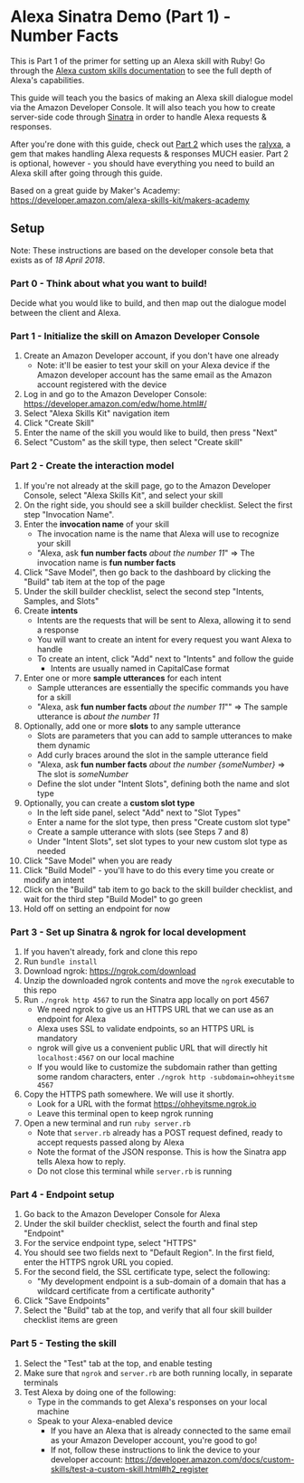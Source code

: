 # Alexa Sinatra Demo (Part 1) - Number Facts

This is Part 1 of the primer for setting up an Alexa skill with Ruby! Go through the [Alexa custom skills documentation](https://developer.amazon.com/docs/custom-skills/understanding-custom-skills.html) to see the full depth of Alexa's capabilities.

This guide will teach you the basics of making an Alexa skill dialogue model via the Amazon Developer Console. It will also teach you how to create server-side code through [Sinatra](https://github.com/sinatra/sinatra) in order to handle Alexa requests & responses.

After you're done with this guide, check out [Part 2](https://github.com/domarp-j/alexa-pizza-buddy) which uses the [ralyxa](https://github.com/sjmog/ralyxa), a gem that makes handling Alexa requests & responses MUCH easier. Part 2 is optional, however - you should have everything you need to build an Alexa skill after going through this guide.

Based on a great guide by Maker's Academy: https://developer.amazon.com/alexa-skills-kit/makers-academy

## Setup

Note: These instructions are based on the developer console beta that exists as of *18 April 2018*.

### Part 0 - Think about what you want to build!

Decide what you would like to build, and then map out the dialogue model between the client and Alexa.

### Part 1 - Initialize the skill on Amazon Developer Console

1. Create an Amazon Developer account, if you don't have one already
    - Note: it'll be easier to test your skill on your Alexa device if the Amazon developer account has the same email as the Amazon account registered with the device
2. Log in and go to the Amazon Developer Console: https://developer.amazon.com/edw/home.html#/
3. Select "Alexa Skills Kit" navigation item
4. Click "Create Skill"
5. Enter the name of the skill you would like to build, then press "Next"
6. Select "Custom" as the skill type, then select "Create skill"

### Part 2 - Create the interaction model

1. If you're not already at the skill page, go to the Amazon Developer Console, select "Alexa Skills Kit", and select your skill
2. On the right side, you should see a skill builder checklist. Select the first step "Invocation Name".
3. Enter the **invocation name** of your skill
    - The invocation name is the name that Alexa will use to recognize your skill
    - "Alexa, ask **fun number facts** *about the number 11*" => The invocation name is **fun number facts**
4. Click "Save Model", then go back to the dashboard by clicking the "Build" tab item at the top of the page
5. Under the skill builder checklist, select the second step "Intents, Samples, and Slots"
6. Create **intents**
    - Intents are the requests that will be sent to Alexa, allowing it to send a response
    - You will want to create an intent for every request you want Alexa to handle
    - To create an intent, click "Add" next to "Intents" and follow the guide
        - Intents are usually named in CapitalCase format
7. Enter one or more **sample utterances** for each intent
    - Sample utterances are essentially the specific commands you have for a skill
    - "Alexa, ask **fun number facts** *about the number 11*"" => The sample utterance is *about the number 11*
8. Optionally, add one or more **slots** to any sample utterance
    - Slots are parameters that you can add to sample utterances to make them dynamic
    - Add curly braces around the slot in the sample utterance field
    - "Alexa, ask **fun number facts** *about the number {someNumber}* => The slot is *someNumber*
    - Define the slot under "Intent Slots", defining both the name and slot type
9. Optionally, you can create a **custom slot type**
    - In the left side panel, select "Add" next to "Slot Types"
    - Enter a name for the slot type, then press "Create custom slot type"
    - Create a sample utterance with slots (see Steps 7 and 8)
    - Under "Intent Slots", set slot types to your new custom slot type as needed
10. Click "Save Model" when you are ready
11. Click "Build Model" - you'll have to do this every time you create or modify an intent
12. Click on the "Build" tab item to go back to the skill builder checklist, and wait for the third step "Build Model" to go green
13. Hold off on setting an endpoint for now

### Part 3 - Set up Sinatra & ngrok for local development

1. If you haven't already, fork and clone this repo
2. Run `bundle install`
3. Download ngrok: https://ngrok.com/download
4. Unzip the downloaded ngrok contents and move the `ngrok` executable to this repo
5. Run `./ngrok http 4567` to run the Sinatra app locally on port 4567
    - We need ngrok to give us an HTTPS URL that we can use as an endpoint for Alexa
    - Alexa uses SSL to validate endpoints, so an HTTPS URL is mandatory
    - ngrok will give us a convenient public URL that will directly hit `localhost:4567` on our local machine
    - If you would like to customize the subdomain rather than getting some random characters, enter `./ngrok http -subdomain=ohheyitsme 4567`
6. Copy the HTTPS path somewhere. We will use it shortly.
    - Look for a URL with the format https://ohheyitsme.ngrok.io
    - Leave this terminal open to keep ngrok running
7. Open a new terminal and run `ruby server.rb`
    - Note that `server.rb` already has a POST request defined, ready to accept requests passed along by Alexa
    - Note the format of the JSON response. This is how the Sinatra app tells Alexa how to reply.
    - Do not close this terminal while `server.rb` is running

### Part 4 - Endpoint setup

1. Go back to the Amazon Developer Console for Alexa
2. Under the skil builder checklist, select the fourth and final step "Endpoint"
3. For the service endpoint type, select "HTTPS"
4. You should see two fields next to "Default Region". In the first field, enter the HTTPS ngrok URL you copied.
5. For the second field, the SSL certificate type, select the following:
    - "My development endpoint is a sub-domain of a domain that has a wildcard certificate from a certificate authority"
6. Click "Save Endpoints"
7. Select the "Build" tab at the top, and verify that all four skill builder checklist items are green

### Part 5 - Testing the skill

1. Select the "Test" tab at the top, and enable testing
2. Make sure that `ngrok` and `server.rb` are both running locally, in separate terminals
3. Test Alexa by doing one of the following:
    - Type in the commands to get Alexa's responses on your local machine
    - Speak to your Alexa-enabled device
        - If you have an Alexa that is already connected to the same email as your Amazon Developer account, you're good to go!
        - If not, follow these instructions to link the device to your developer account: https://developer.amazon.com/docs/custom-skills/test-a-custom-skill.html#h2_register
